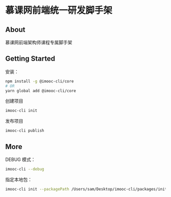 # 慕课网前端统一研发脚手架

## About

慕课网前端架构师课程专属脚手架

## Getting Started

安装：

```bash
npm install -g @imooc-cli/core
# OR
yarn global add @imooc-cli/core
```

创建项目

```bash
imooc-cli init 
```

发布项目

```bash
imooc-cli publish
```

## More

DEBUG 模式：

```bash
imooc-cli --debug
```

指定本地包：

```bash
imooc-cli init --packagePath /Users/sam/Desktop/imooc-cli/packages/init/
```
